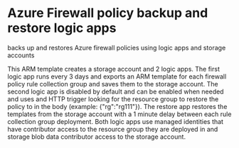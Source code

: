 # Azure Firewall policy backup and restore logic apps
backs up and restores Azure firewall policies using logic apps and storage accounts

This ARM template creates a storage account and 2 logic apps. The first logic app runs every 3 days and exports an ARM template for each firewall policy rule collection group  and saves them to the storage account. The second logic app is disabled by default and can be enabled when needed and uses and HTTP trigger looking for the resource group to restore the policy to in the body (example: {"rg":"rg111"}). The restore app restores the templates from the storage account with a 1 minute delay between each rule collection group deployment.
Both logic apps use managed identities that have contributor access to the resource group they are deployed in and storage blob data contributor access to the storage account.
